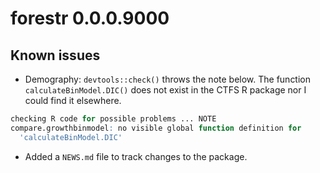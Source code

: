 # forestr 0.0.0.9000


## Known issues

* Demography: `devtools::check()` throws the note below. The function `calculateBinModel.DIC()` does not exist in the CTFS R package nor I could find it elsewhere.

```R
checking R code for possible problems ... NOTE
compare.growthbinmodel: no visible global function definition for
  'calculateBinModel.DIC'
```

* Added a `NEWS.md` file to track changes to the package.

